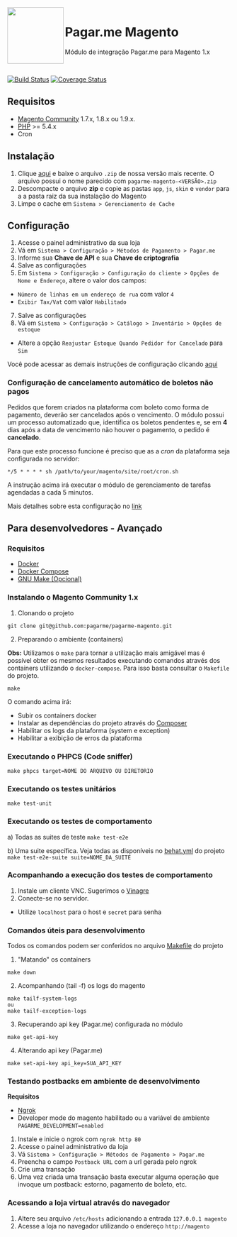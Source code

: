 <img src="https://cdn.rawgit.com/pagarme/brand/9ec30d3d4a6dd8b799bca1c25f60fb123ad66d5b/logo-circle.svg" width="127px" height="127px" align="left"/>

# Pagar.me Magento

Módulo de integração Pagar.me para Magento 1.x

<br>

[![Build Status](https://travis-ci.org/pagarme/pagarme-magento.svg?branch=v2)](https://travis-ci.org/pagarme/pagarme-magento)
[![Coverage Status](https://coveralls.io/repos/github/pagarme/pagarme-magento/badge.svg?branch=v2)](https://coveralls.io/github/pagarme/pagarme-magento?branch=master)

## Requisitos

- [Magento Community](https://magento.com/products/community-edition) 1.7.x, 1.8.x ou 1.9.x.
- [PHP](http://php.net) >= 5.4.x
- Cron

## Instalação

1. Clique [aqui](https://github.com/pagarme/pagarme-magento/releases) e baixe o arquivo `.zip` de nossa versão mais recente. O arquivo possui o nome parecido com `pagarme-magento-<VERSÃO>.zip`
2. Descompacte o arquivo **zip** e copie as pastas `app`, `js`, `skin` e `vendor` para a a pasta raiz da sua instalação do Magento
3. Limpe o cache em `Sistema > Gerenciamento de Cache`

## Configuração

1. Acesse o painel administrativo da sua loja
2. Vá em `Sistema > Configuração > Métodos de Pagamento > Pagar.me`
3. Informe sua **Chave de API** e sua **Chave de criptografia**
4. Salve as configurações
5. Em `Sistema > Configuração > Configuração do cliente > Opções de Nome e Endereço`, altere o valor dos campos:
* `Número de linhas em um endereço de rua` com valor `4`
*  `Exibir Tax/Vat` com valor `Habilitado`
7. Salve as configurações
8. Vá em `Sistema > Configuração > Catálogo > Inventário > Opções de estoque`
* Altere a opção `Reajustar Estoque Quando Pedidor for Cancelado` para `Sim`

Você pode acessar as demais instruções de configuração clicando [aqui](https://docs.pagar.me/v2/docs/instalando-modulo-magento)

### Configuração de cancelamento automático de boletos não pagos

Pedidos que forem criados na plataforma com boleto como forma de pagamento,
deverão ser cancelados após o vencimento. O módulo possui um processo
automatizado que, identifica os boletos pendentes e, se em **4** dias após a
data de vencimento não houver o pagamento, o pedido é **cancelado**.

Para que este processo funcione é preciso que as a _cron_ da plataforma seja
configurada no servidor:

`*/5 * * * * sh /path/to/your/magento/site/root/cron.sh`

A instrução acima irá executar o módulo de gerenciamento de tarefas agendadas
 a cada 5 minutos.

Mais detalhes sobre esta configuração no [link](https://amasty.com/blog/configure-magento-cron-job/)

## Para desenvolvedores - Avançado

### Requisitos

- [Docker](https://docs.docker.com)
- [Docker Compose](https://docs.docker.com/compose/)
- [GNU Make (Opcional)](https://www.gnu.org/software/make/)

### Instalando o Magento Community 1.x

1. Clonando o projeto
```
git clone git@github.com:pagarme/pagarme-magento.git
```

2. Preparando o ambiente (containers)

**Obs:** Utilizamos o `make` para tornar a utilização mais amigável mas é possível obter os mesmos resultados executando comandos através dos containers utilizando o `docker-compose`. Para isso basta consultar o `Makefile` do projeto.

```
make
```

O comando acima irá:
- Subir os containers docker
- Instalar as dependências do projeto através do [Composer](https://getcomposer.org)
- Habilitar os logs da plataforma (system e exception)
- Habilitar a exibição de erros da plataforma

### Executando o PHPCS (Code sniffer)

```
make phpcs target=NOME DO ARQUIVO OU DIRETORIO
```

### Executando os testes unitários

```make test-unit```

### Executando os testes de comportamento

a) Todas as suites de teste
```make test-e2e```

b) Uma suite específica. Veja todas as disponíveis no [behat.yml](https://github.com/pagarme/pagarme-magento/blob/v2/behat.yml#L12) do projeto
```make test-e2e-suite suite=NOME_DA_SUITE```

### Acompanhando a execução dos testes de comportamento

1. Instale um cliente VNC. Sugerimos o [Vinagre](https://wiki.gnome.org/Apps/Vinagre)
2. Conecte-se no servidor.
*  Utilize `localhost` para o host e `secret` para senha

### Comandos úteis para desenvolvimento

Todos os comandos podem ser conferidos no arquivo [Makefile](https://github.com/pagarme/pagarme-magento/blob/v2/Makefile) do projeto

1. "Matando" os containers
```
make down
```

2. Acompanhando (tail -f) os logs do magento
```
make tailf-system-logs
ou
make tailf-exception-logs
```

3. Recuperando api key (Pagar.me) configurada no módulo
```
make get-api-key
```

4. Alterando api key (Pagar.me)
```
make set-api-key api_key=SUA_API_KEY
```

### Testando postbacks em ambiente de desenvolvimento

**Requisitos**

- [Ngrok](https://ngrok.com/)
- Developer mode do magento habilitado ou a variável de ambiente `PAGARME_DEVELOPMENT=enabled`

1. Instale e inicie o ngrok com `ngrok http 80`
2. Acesse o painel administrativo da loja
3. Vá `Sistema > Configuração > Métodos de Pagamento > Pagar.me`
4. Preencha o campo `Postback URL` com a url gerada pelo ngrok
5. Crie uma transação
6. Uma vez criada uma transação basta executar alguma operação que invoque um postback: estorno, pagamento de boleto, etc.

### Acessando a loja virtual através do navegador

1. Altere seu arquivo `/etc/hosts` adicionando a entrada `127.0.0.1 magento`
2. Acesse a loja no navegador utilizando o endereço `http://magento`
